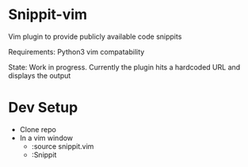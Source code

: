 # Snippit-vim
Vim plugin to provide publicly available code snippits

Requirements: Python3 vim compatability

State: Work in progress. Currently the plugin hits a hardcoded URL and displays the output

# Dev Setup
 * Clone repo
 * In a vim window
   * :source snippit.vim
   * :Snippit
